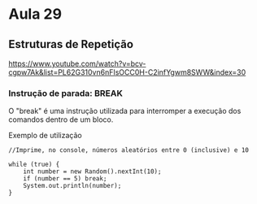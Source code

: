 # Aula 29

## Estruturas de Repetição

https://www.youtube.com/watch?v=bcv-cgpw7Ak&list=PL62G310vn6nFIsOCC0H-C2infYgwm8SWW&index=30

### Instrução de parada: BREAK

O "break" é uma instrução utilizada para interromper a execução dos comandos dentro de um bloco.

Exemplo de utilização

```
//Imprime, no console, números aleatórios entre 0 (inclusive) e 10

while (true) {
    int number = new Random().nextInt(10);
    if (number == 5) break;
    System.out.println(number);
}
```
